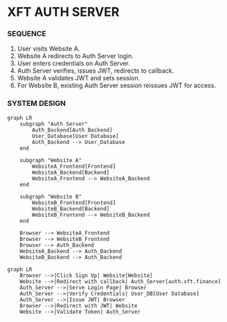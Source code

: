 # XFT AUTH SERVER


### SEQUENCE
1. User visits Website A.
2. Website A redirects to Auth Server login.
3. User enters credentials on Auth Server.
4. Auth Server verifies, issues JWT, redirects to callback.
5. Website A validates JWT and sets session.
6. For Website B, existing Auth Server session reissues JWT for access.



### SYSTEM DESIGN




```mermaid
graph LR
    subgraph "Auth Server"
        Auth_Backend[Auth Backend]
        User_Database[User Database]
        Auth_Backend --> User_Database
    end

    subgraph "Website A"
        WebsiteA_Frontend[Frontend]
        WebsiteA_Backend[Backend]
        WebsiteA_Frontend --> WebsiteA_Backend
    end

    subgraph "Website B"
        WebsiteB_Frontend[Frontend]
        WebsiteB_Backend[Backend]
        WebsiteB_Frontend --> WebsiteB_Backend
    end

    Browser --> WebsiteA_Frontend
    Browser --> WebsiteB_Frontend
    Browser --> Auth_Backend
    WebsiteA_Backend --> Auth_Backend
    WebsiteB_Backend --> Auth_Backend
```

```mermaid
graph LR
    Browser -->|Click Sign Up| Website[Website]
    Website -->|Redirect with callback| Auth_Server[auth.xft.finance]
    Auth_Server -->|Serve Login Page| Browser
    Auth_Server -->|Verify Credentials| User_DB[User Database]
    Auth_Server -->|Issue JWT| Browser
    Browser -->|Redirect with JWT| Website
    Website -->|Validate Token| Auth_Server
```


